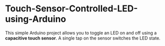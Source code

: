# Touch-Sensor-Controlled-LED-using-Arduino
This simple Arduino project allows you to toggle an LED on and off using a **capacitive touch sensor**. A single tap on the sensor switches the LED state.
